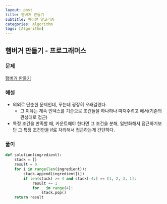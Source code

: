 ```yaml
---
layout: post
title: 햄버거 만들기
subtitle: 파이썬 알고리즘 
categories: Algorithm
tags: [Algorithm]
---
```

## 햄버거 만들기 - 프로그래머스

### 문제
[햄버거 만들기](https://school.programmers.co.kr/learn/courses/30/lessons/133502)

### 해설
* 의외로 단순한 문제인데, 푸는데 굉장히 오래걸렸다.
  * 그 이유는 계속 인덱스를 기준으로 조건들을 하나하나 따져주려고 해서(기존의 관성대로 접근)
* 특정 조건을 만족할 때, 카운트해야 한다면 그 조건을 분해, 일반화해서 접근하기보단 그 특정 조건만을 if로 처리해서 접근하는게 간단하다.

### 풀이
```python
def solution(ingredient):
    stack = []
    result = 0
    for i in range(len(ingredient)):
        stack.append(ingredient[i])
        if len(stack) >= 4 and stack[-4:] == [1, 2, 3, 1]:
            result += 1
            for _ in range(4):
                stack.pop()
    return result
            
```